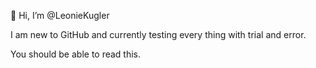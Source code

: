 👋 Hi, I’m @LeonieKugler

I am new to GitHub and currently testing every thing with trial and error.

You should be able to read this.

<!--- 
But not this 
--->


<!---
LeonieKugler/LeonieKugler is a ✨ special ✨ repository because its `README.md` (this file) appears on your GitHub profile.
You can click the Preview link to take a look at your changes.
--->
